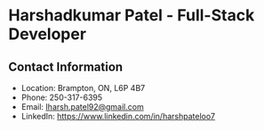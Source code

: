 # Harshadkumar Patel - Full-Stack Developer
## Contact Information
- Location: Brampton, ON, L6P 4B7
- Phone: 250-317-6395
- Email: Iharsh.patel92@gmail.com
- LinkedIn: https://www.linkedin.com/in/harshpateloo7

